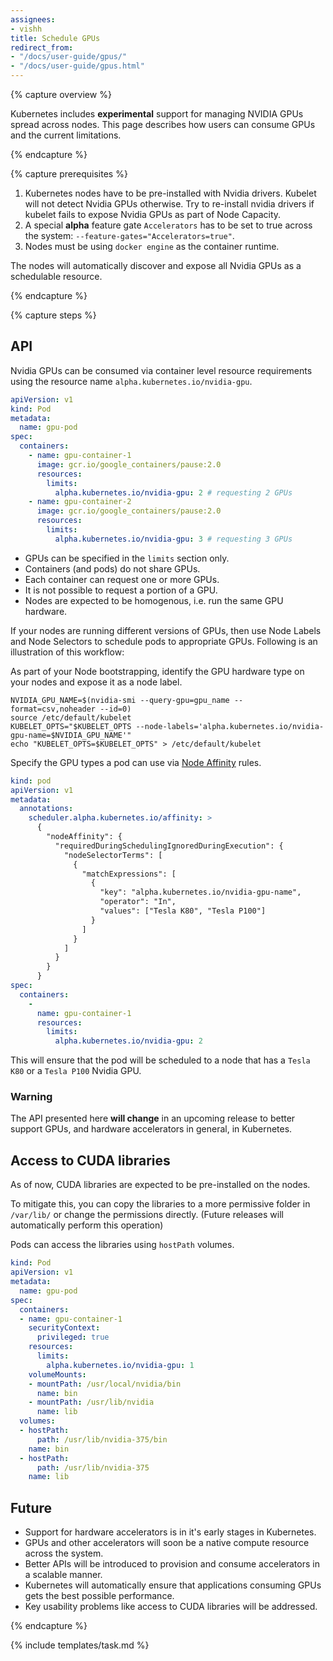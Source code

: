 ```yaml
---
assignees:
- vishh
title: Schedule GPUs
redirect_from:
- "/docs/user-guide/gpus/"
- "/docs/user-guide/gpus.html"
---
```


{% capture overview %}

Kubernetes includes **experimental** support for managing NVIDIA GPUs spread across nodes.
This page describes how users can consume GPUs and the current limitations.

{% endcapture %}

{% capture prerequisites %}

1. Kubernetes nodes have to be pre-installed with Nvidia drivers. Kubelet will not detect Nvidia GPUs otherwise. Try to re-install nvidia drivers if kubelet fails to expose Nvidia GPUs as part of Node Capacity.
2. A special **alpha** feature gate `Accelerators` has to be set to true across the system: `--feature-gates="Accelerators=true"`.
3. Nodes must be using `docker engine` as the container runtime.

The nodes will automatically discover and expose all Nvidia GPUs as a schedulable resource.

{% endcapture %}

{% capture steps %}

## API

Nvidia GPUs can be consumed via container level resource requirements using the resource name `alpha.kubernetes.io/nvidia-gpu`.

```yaml
apiVersion: v1
kind: Pod 
metadata:
  name: gpu-pod
spec: 
  containers: 
    - name: gpu-container-1
      image: gcr.io/google_containers/pause:2.0
      resources: 
        limits: 
          alpha.kubernetes.io/nvidia-gpu: 2 # requesting 2 GPUs
    - name: gpu-container-2
      image: gcr.io/google_containers/pause:2.0
      resources: 
        limits: 
          alpha.kubernetes.io/nvidia-gpu: 3 # requesting 3 GPUs
```

- GPUs can be specified in the `limits` section only.
- Containers (and pods) do not share GPUs.
- Each container can request one or more GPUs.
- It is not possible to request a portion of a GPU.
- Nodes are expected to be homogenous, i.e. run the same GPU hardware.

If your nodes are running different versions of GPUs, then use Node Labels and Node Selectors to schedule pods to appropriate GPUs.
Following is an illustration of this workflow:

As part of your Node bootstrapping, identify the GPU hardware type on your nodes and expose it as a node label.

```shell
NVIDIA_GPU_NAME=$(nvidia-smi --query-gpu=gpu_name --format=csv,noheader --id=0)
source /etc/default/kubelet
KUBELET_OPTS="$KUBELET_OPTS --node-labels='alpha.kubernetes.io/nvidia-gpu-name=$NVIDIA_GPU_NAME'"
echo "KUBELET_OPTS=$KUBELET_OPTS" > /etc/default/kubelet
```

Specify the GPU types a pod can use via [Node Affinity](/docs/concepts/configuration/assign-pod-node/#affinity-and-anti-affinity) rules.

```yaml
kind: pod
apiVersion: v1
metadata:
  annotations:
    scheduler.alpha.kubernetes.io/affinity: >
      {
        "nodeAffinity": {
          "requiredDuringSchedulingIgnoredDuringExecution": {
            "nodeSelectorTerms": [
              {
                "matchExpressions": [
                  {
                    "key": "alpha.kubernetes.io/nvidia-gpu-name",
                    "operator": "In",
                    "values": ["Tesla K80", "Tesla P100"]
                  }
                ]
              }
            ]
          }
        }
      }
spec: 
  containers: 
    - 
      name: gpu-container-1
      resources: 
        limits: 
          alpha.kubernetes.io/nvidia-gpu: 2
```

This will ensure that the pod will be scheduled to a node that has a `Tesla K80` or a `Tesla P100` Nvidia GPU.

### Warning

The API presented here **will change** in an upcoming release to better support GPUs, and hardware accelerators in general, in Kubernetes.

## Access to CUDA libraries

As of now, CUDA libraries are expected to be pre-installed on the nodes.

To mitigate this, you can copy the libraries to a more permissive folder in ``/var/lib/`` or change the permissions directly. (Future releases will automatically perform this operation)

Pods can access the libraries using `hostPath` volumes.

```yaml
kind: Pod
apiVersion: v1
metadata:
  name: gpu-pod
spec:
  containers:
  - name: gpu-container-1
    securityContext:
      privileged: true
    resources:
      limits:
        alpha.kubernetes.io/nvidia-gpu: 1
    volumeMounts:
    - mountPath: /usr/local/nvidia/bin
      name: bin
    - mountPath: /usr/lib/nvidia
      name: lib
  volumes:
  - hostPath:
      path: /usr/lib/nvidia-375/bin
    name: bin
  - hostPath: 
      path: /usr/lib/nvidia-375
    name: lib
```

## Future

- Support for hardware accelerators is in it's early stages in Kubernetes.
- GPUs and other accelerators will soon be a native compute resource across the system.
- Better APIs will be introduced to provision and consume accelerators in a scalable manner.
- Kubernetes will automatically ensure that applications consuming GPUs gets the best possible performance.
- Key usability problems like access to CUDA libraries will be addressed.

{% endcapture %}

{% include templates/task.md %}
